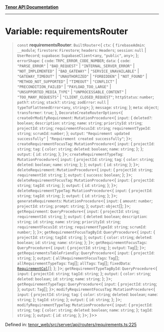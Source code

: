 [**Tenor API Documentation**](../../README.md)

***

# Variable: requirementsRouter

> `const` **requirementsRouter**: `BuiltRouter`\<\{ `ctx`: \{ `firebaseAdmin`: `__module`; `firestore`: `Firestore`; `headers`: `Headers`; `session`: `null` \| `UserRecord`; `supabase`: `SupabaseClient`\<`any`, `"public"`, `any`\>; \}; `errorShape`: \{ `code`: `TRPC_ERROR_CODE_NUMBER`; `data`: \{ `code`: `"PARSE_ERROR"` \| `"BAD_REQUEST"` \| `"INTERNAL_SERVER_ERROR"` \| `"NOT_IMPLEMENTED"` \| `"BAD_GATEWAY"` \| `"SERVICE_UNAVAILABLE"` \| `"GATEWAY_TIMEOUT"` \| `"UNAUTHORIZED"` \| `"FORBIDDEN"` \| `"NOT_FOUND"` \| `"METHOD_NOT_SUPPORTED"` \| `"TIMEOUT"` \| `"CONFLICT"` \| `"PRECONDITION_FAILED"` \| `"PAYLOAD_TOO_LARGE"` \| `"UNSUPPORTED_MEDIA_TYPE"` \| `"UNPROCESSABLE_CONTENT"` \| `"TOO_MANY_REQUESTS"` \| `"CLIENT_CLOSED_REQUEST"`; `httpStatus`: `number`; `path?`: `string`; `stack?`: `string`; `zodError`: `null` \| `typeToFlattenedError`\<`any`, `string`\>; \}; `message`: `string`; \}; `meta`: `object`; `transformer`: `true`; \}, `DecorateCreateRouterOptions`\<\{ `createOrModifyRequirement`: `MutationProcedure`\<\{ `input`: \{ `deleted?`: `boolean`; `description`: `string`; `name`: `string`; `priorityId`: `string`; `projectId`: `string`; `requirementFocusId`: `string`; `requirementTypeId`: `string`; `scrumId`: `number`; \}; `output`: `"Requirement updated successfully"` \| `"Requirement created successfully"`; \}\>; `createRequirementFocusTag`: `MutationProcedure`\<\{ `input`: \{ `projectId`: `string`; `tag`: \{ `color`: `string`; `deleted`: `boolean`; `name`: `string`; \}; \}; `output`: \{ `id`: `string`; \}; \}\>; `createRequirementTypeTag`: `MutationProcedure`\<\{ `input`: \{ `projectId`: `string`; `tag`: \{ `color`: `string`; `deleted`: `boolean`; `name`: `string`; \}; \}; `output`: \{ `id`: `string`; \}; \}\>; `deleteRequirement`: `MutationProcedure`\<\{ `input`: \{ `projectId`: `string`; `requirementId`: `string`; \}; `output`: \{ `success`: `boolean`; \}; \}\>; `deleteRequirementFocusTag`: `MutationProcedure`\<\{ `input`: \{ `projectId`: `string`; `tagId`: `string`; \}; `output`: \{ `id`: `string`; \}; \}\>; `deleteRequirementTypeTag`: `MutationProcedure`\<\{ `input`: \{ `projectId`: `string`; `tagId`: `string`; \}; `output`: \{ `id`: `string`; \}; \}\>; `generateRequirements`: `MutationProcedure`\<\{ `input`: \{ `amount`: `number`; `projectId`: `string`; `prompt`: `string`; \}; `output`: `object`[]; \}\>; `getRequirement`: `QueryProcedure`\<\{ `input`: \{ `projectId`: `string`; `requirementId`: `string`; \}; `output`: \{ `deleted`: `boolean`; `description`: `string`; `id`: `string`; `name`: `string`; `priorityId`: `string`; `requirementFocusId`: `string`; `requirementTypeId`: `string`; `scrumId`: `number`; \}; \}\>; `getRequirementFocusTagById`: `QueryProcedure`\<\{ `input`: \{ `projectId`: `string`; `tagId`: `string`; \}; `output`: \{ `color`: `string`; `deleted`: `boolean`; `id`: `string`; `name`: `string`; \}; \}\>; `getRequirementFocusTags`: `QueryProcedure`\<\{ `input`: \{ `projectId`: `string`; \}; `output`: `Tag`[]; \}\>; `getRequirementsTableFriendly`: `QueryProcedure`\<\{ `input`: \{ `projectId`: `string`; \}; `output`: \{ `allRequirementFocusTags`: `Tag`[]; `allRequirementTypeTags`: `Tag`[]; `allTags`: `Tag`[]; `fixedData`: [`RequirementCol`](../interfaces/RequirementCol.md)[]; \}; \}\>; `getRequirementTypeTagById`: `QueryProcedure`\<\{ `input`: \{ `projectId`: `string`; `tagId`: `string`; \}; `output`: \{ `color`: `string`; `deleted`: `boolean`; `id`: `string`; `name`: `string`; \}; \}\>; `getRequirementTypeTags`: `QueryProcedure`\<\{ `input`: \{ `projectId`: `string`; \}; `output`: `Tag`[]; \}\>; `modifyRequirementFocusTag`: `MutationProcedure`\<\{ `input`: \{ `projectId`: `string`; `tag`: \{ `color`: `string`; `deleted`: `boolean`; `name`: `string`; \}; `tagId`: `string`; \}; `output`: \{ `id`: `string`; \}; \}\>; `modifyRequirementTypeTag`: `MutationProcedure`\<\{ `input`: \{ `projectId`: `string`; `tag`: \{ `color`: `string`; `deleted`: `boolean`; `name`: `string`; \}; `tagId`: `string`; \}; `output`: \{ `id`: `string`; \}; \}\>; \}\>\>

Defined in: [tenor\_web/src/server/api/routers/requirements.ts:225](https://github.com/Apantli/Tenor/blob/13fa9fcda7db4a7cf51b72ac1fe195cb0c47631e/tenor_web/src/server/api/routers/requirements.ts#L225)
